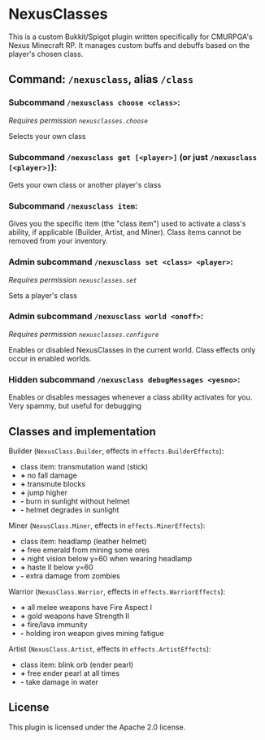# NexusClasses
This is a custom Bukkit/Spigot plugin written specifically for CMURPGA's
Nexus Minecraft RP. It manages custom buffs and debuffs based on the
player's chosen class.

## Command: `/nexusclass`, alias `/class`
### Subcommand `/nexusclass choose <class>`:
*Requires permission `nexusclasses.choose`*

Selects your own class

### Subcommand `/nexusclass get [<player>]` (or just `/nexusclass [<player>]`):
Gets your own class or another player's class

### Subcommand `/nexusclass item`:
Gives you the specific item (the "class item") used to activate a class's ability,
if applicable (Builder, Artist, and Miner). Class items cannot be removed from your inventory.

### Admin subcommand `/nexusclass set <class> <player>`:
*Requires permission `nexusclasses.set`*

Sets a player's class

### Admin subcommand `/nexusclass world <onoff>`:
*Requires permission `nexusclasses.configure`*

Enables or disabled NexusClasses in the current world. Class effects only occur in enabled worlds.

### Hidden subcommand `/nexusclass debugMessages <yesno>`:
Enables or disables messages whenever a class ability activates for you. Very spammy, but useful for debugging

## Classes and implementation
Builder (`NexusClass.Builder`, effects in `effects.BuilderEffects`):
* class item: transmutation wand (stick)
* **\+** no fall damage
* **\+** transmute blocks
* **\+** jump higher
* **\-** burn in sunlight without helmet
* **\-** helmet degrades in sunlight

Miner (`NexusClass.Miner`, effects in `effects.MinerEffects`):
* class item: headlamp (leather helmet)
* **\+** free emerald from mining some ores
* **\+** night vision below y=60 when wearing headlamp
* **\+** haste II below y=60
* **\-** extra damage from zombies

Warrior (`NexusClass.Warrior`, effects in `effects.WarriorEffects`):
* **\+** all melee weapons have Fire Aspect I
* **\+** gold weapons have Strength II
* **\+** fire/lava immunity
* **\-** holding iron weapon gives mining fatigue

Artist (`NexusClass.Artist`, effects in `effects.ArtistEffects`):
* class item: blink orb (ender pearl)
* **\+** free ender pearl at all times
* **\-** take damage in water

## License
This plugin is licensed under the Apache 2.0 license.